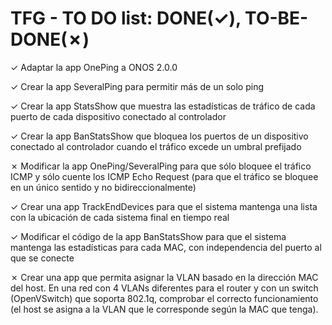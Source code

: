 # TFG - TO DO list: DONE(✓), TO-BE-DONE(✗)

✓ Adaptar la app OnePing a ONOS 2.0.0

✓ Crear la app SeveralPing para permitir más de un solo ping

✓ Crear la app StatsShow que muestra las estadísticas de tráfico de cada puerto de cada dispositivo conectado al controlador

✓ Crear la app BanStatsShow que bloquea los puertos de un dispositivo conectado al controlador cuando el tráfico excede un umbral prefijado

✗ Modificar la app OnePing/SeveralPing para que sólo bloquee el tráfico ICMP y sólo cuente los ICMP Echo Request (para que el tráfico se bloquee en un único sentido y no bidireccionalmente)

✓ Crear una app TrackEndDevices para que el sistema mantenga una lista con la ubicación de cada sistema final en tiempo real

✓ Modificar el código de la app BanStatsShow para que el sistema mantenga las estadísticas para cada MAC, con independencia del puerto al que se conecte

✗ Crear una app que permita asignar la VLAN basado en la dirección MAC del host. En una red con 4 VLANs diferentes para el router  y con un switch (OpenVSwitch) que soporta 802.1q, comprobar el correcto funcionamiento (el host se asigna a la VLAN que le corresponde según la MAC que tenga).
